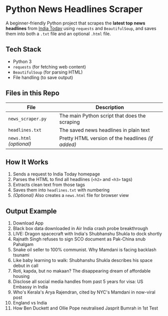 # Python News Headlines Scraper

A beginner-friendly Python project that scrapes the **latest top news headlines** from [India Today](https://www.indiatoday.in/) using `requests` and `BeautifulSoup`, and saves them into both a `.txt` file and an optional `.html` file.


##  Tech Stack
- Python 3
- `requests` (for fetching web content)
- `BeautifulSoup` (for parsing HTML)
- File handling (to save output)



##  Files in this Repo

| File | Description |
|------|-------------|
| `news_scraper.py` | The main Python script that does the scraping |
| `headlines.txt`   | The saved news headlines in plain text |
| `news.html` *(optional)* | Pretty HTML version of the headlines *(if added)* |



##  How It Works

1. Sends a request to India Today homepage
2. Parses the HTML to find all headlines (`<h2>` and `<h3>` tags)
3. Extracts clean text from those tags
4. Saves them into `headlines.txt` with numbering
5. *(Optional)* Also creates a `news.html` file for browser view



##  Output Example

1. Download App
2. Black box data downloaded in Air India crash probe breakthrough
3. LIVE: Dragon spacecraft with India's Shubhanshu Shukla to dock shortly
4. Rajnath Singh refuses to sign SCO document as Pak-China snub Pahalgam
5. Snake oil seller to 100% communist. Why Mamdani is facing backlash tsunami
6. Like baby learning to walk: Shubhanshu Shukla describes his space debut in call
7. Roti, kapda, but no makaan? The disappearing dream of affordable housing
8. Disclose all social media handles from past 5 years for visa: US Embassy in India
9. Who's Kerala's Arya Rajendran, cited by NYC's Mamdani in now-viral post
10. England vs India
11. How Ben Duckett and Ollie Pope neutralised Jasprit Bumrah in 1st Test
